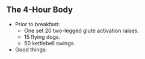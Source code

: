 ## The 4-Hour Body

- Prior to breakfast:
  - One set 20 two-legged glute activation raises.
  - 15 flying dogs.
  - 50 kettlebell swings.
- Good things:
